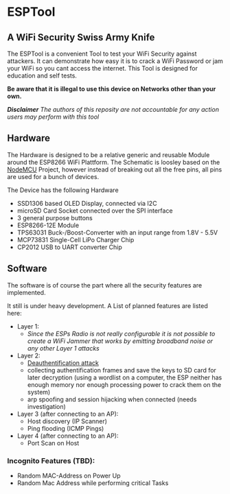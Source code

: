 # ESPTool
## A WiFi Security Swiss Army Knife

The ESPTool is a convenient Tool to test your WiFi Security against attackers.
It can demonstrate how easy it is to crack a WiFi Password or jam your WiFi so you cant access the internet.
This Tool is designed for education and self tests.

**Be aware that it is illegal to use this device on Networks other than your own.**

_**Disclaimer** The authors of this reposity are not accountable for any action users may perform with this tool_

## Hardware

The Hardware is designed to be a relative generic and reusable Module around the ESP8266 WiFi Plattform. The Schematic is loosley based on the [NodeMCU](http://nodemcu.com) Project, however instead of breaking out all the free pins, all pins are used for a bunch of devices.

The Device has the following Hardware

* SSD1306 based OLED Display, connected via I2C
* microSD Card Socket connected over the SPI interface
* 3 general purpose buttons
* ESP8266-12E Module
* TPS63031 Buck-/Boost-Converter with an input range from 1.8V - 5.5V
* MCP73831 Single-Cell LiPo Charger Chip
* CP2012 USB to UART converter Chip

## Software
The software is of course the part where all the security features are implemented.

It still is under heavy development. A List of planned features are listed here:

* Layer 1:
	* *Since the ESPs Radio is not really configurable it is not possible to create a WiFi Jammer that works by emitting broadband noise or any other Layer 1 attacks*
* Layer 2:
	* [Deauthentification attack](https://en.wikipedia.org/wiki/Wi-Fi_deauthentication_attack)
	* collecting authentification frames and save the keys to SD card for later decryption (using a wordlist on a computer, the ESP neither has enough memory nor enough processing power to crack them on the system)
	* arp spoofing and session hijacking when connected (needs investigation)
* Layer 3 (after connecting to an AP):
	* Host discovery (IP Scanner)
	* Ping flooding (ICMP Pings)
* Layer 4 (after connecting to an AP):
	* Port Scan on Host

### Incognito Features (TBD):
* Random MAC-Address on Power Up
* Random Mac Address while performing critical Tasks
